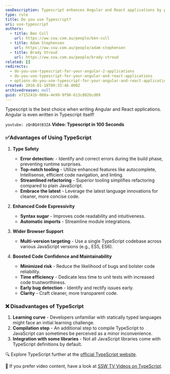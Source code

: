 ```yaml
---
seoDescription: Typescript enhances Angular and React applications by providing type safety, improved tooling, and wider browser support.
type: rule
title: Do you use Typescript?
uri: use-typescript
authors:
  - title: Ben Cull
    url: https://ww.ssw.com.au/people/ben-cull
  - title: Adam Stephensen
    url: https://ww.ssw.com.au/people/adam-stephensen
  - title: Brady Stroud
    url: https://ww.ssw.com.au/people/brady-stroud
related: []
redirects:
  - do-you-use-typescript-for-your-angular-2-applications
  - do-you-use-typescript-for-your-angular-and-react-applications
  - options-do-you-use-typescript-for-your-angular-and-react-applications
created: 2016-01-18T09:33:46.000Z
archivedreason: null
guid: e715241b-008a-4e99-9f98-613c802bcd09
---
```


Typescript is the best choice when writing Angular and React applications. Angular is even written in Typescript itself!

<!--endintro-->

`youtube: zQnBQ4tB3ZA`
**Video: Typescript in 100 Seconds**

### ✅Advantages of Using TypeScript

1. **Type Safety**

   - **Error detection:** - Identify and correct errors during the build phase, preventing runtime surprises.
   - **Top-notch tooling** - Utilize enhanced features like autocomplete, Intellisense, efficient code navigation, and linting.
   - **Streamlined refactoring** - Superior tooling simplifies refactoring compared to plain JavaScript.
   - **Embrace the latest** - Leverage the latest language innovations for cleaner, more concise code.

2. **Enhanced Code Expressivity**

   - **Syntax sugar** - Improves code readability and intuitiveness.
   - **Automatic imports** - Streamline module integrations.

3. **Wider Browser Support**

   - **Multi-version targeting** - Use a single TypeScript codebase across various JavaScript versions (e.g., ES5, ES6).

4. **Boosted Code Confidence and Maintainability**
   - **Minimized risk** - Reduce the likelihood of bugs and bolster code reliability.
   - **Time efficiency** - Dedicate less time to unit tests with increased code trustworthiness.
   - **Early bug detection** - Identify and rectify issues early.
   - **Clarity** - Craft cleaner, more transparent code.

### ❌ Disadvantages of TypeScript

1. **Learning curve** - Developers unfamiliar with statically typed languages might face an initial learning challenge.
2. **Compilation step** - An additional step to compile TypeScript to JavaScript can sometimes be perceived as a minor inconvenience.
3. **Integration with some libraries** - Not all JavaScript libraries come with TypeScript definitions by default.

🔍 Explore TypeScript further at the [official TypeScript website](https://www.typescriptlang.org/).

🎥 If you prefer video content, have a look at [SSW TV Videos on TypeScript](https://tv.ssw.com/tag/typescript).
